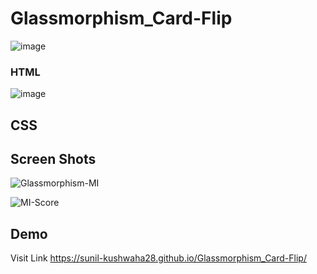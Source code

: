 # Glassmorphism_Card-Flip
![image](https://user-images.githubusercontent.com/82012814/145780865-b2a1f0fc-ca57-43a9-9fed-d7110475340b.png)
### HTML 
![image](https://user-images.githubusercontent.com/82012814/145780897-f9341f34-b3ae-474b-bf5b-52d68ebb4e81.png) 
## CSS 

## Screen Shots
![Glassmorphism-MI](https://user-images.githubusercontent.com/82012814/145776376-a5f84b26-2911-45ab-8e97-c474879d7ab7.png)

![MI-Score](https://user-images.githubusercontent.com/82012814/145776398-f11ed4b2-aafa-4c28-bfd0-f1c2978c38fa.png)

## Demo 
Visit Link https://sunil-kushwaha28.github.io/Glassmorphism_Card-Flip/
